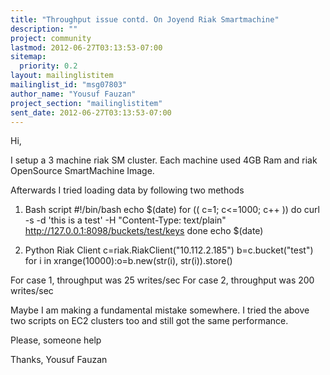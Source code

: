 ```yaml
---
title: "Throughput issue contd. On Joyend Riak Smartmachine"
description: ""
project: community
lastmod: 2012-06-27T03:13:53-07:00
sitemap:
  priority: 0.2
layout: mailinglistitem
mailinglist_id: "msg07803"
author_name: "Yousuf Fauzan"
project_section: "mailinglistitem"
sent_date: 2012-06-27T03:13:53-07:00
---
```



Hi,

I setup a 3 machine riak SM cluster. Each machine used 4GB Ram and riak
OpenSource SmartMachine Image.

Afterwards I tried loading data by following two methods
1. Bash script
#!/bin/bash
echo $(date)
for (( c=1; c&lt;=1000; c++ ))
do
curl -s -d 'this is a test' -H "Content-Type: text/plain"
http://127.0.0.1:8098/buckets/test/keys
done
echo $(date)

2. Python Riak Client
c=riak.RiakClient("10.112.2.185")
b=c.bucket("test")
for i in xrange(10000):o=b.new(str(i), str(i)).store()

For case 1, throughput was 25 writes/sec
For case 2, throughput was 200 writes/sec

Maybe I am making a fundamental mistake somewhere. I tried the above two
scripts on EC2 clusters too and still got the same performance.

Please, someone help

Thanks,
Yousuf Fauzan
